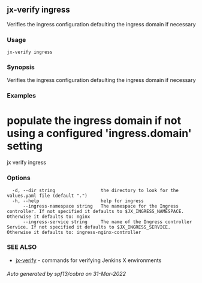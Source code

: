 ## jx-verify ingress

Verifies the ingress configuration defaulting the ingress domain if necessary

### Usage

```
jx-verify ingress
```

### Synopsis

Verifies the ingress configuration defaulting the ingress domain if necessary

### Examples

  # populate the ingress domain if not using a configured 'ingress.domain' setting
  jx verify ingress

### Options

```
  -d, --dir string                 the directory to look for the values.yaml file (default ".")
  -h, --help                       help for ingress
      --ingress-namespace string   The namespace for the Ingress controller. If not specified it defaults to $JX_INGRESS_NAMESPACE. Otherwise it defaults to: nginx
      --ingress-service string     The name of the Ingress controller Service. If not specified it defaults to $JX_INGRESS_SERVICE. Otherwise it defaults to: ingress-nginx-controller
```

### SEE ALSO

* [jx-verify](jx-verify.md)	 - commands for verifying Jenkins X environments

###### Auto generated by spf13/cobra on 31-Mar-2022

